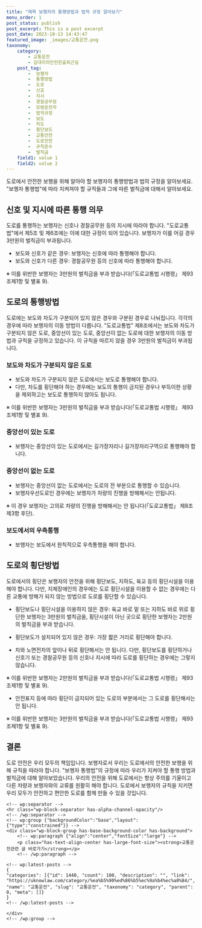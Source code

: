 ```yaml
---
title: "제목 보행자의 통행방법과 법적 규정 알아보기"
menu_order: 1
post_status: publish
post_excerpt: This is a post excerpt
post_date: 2023-10-13 14:43:47
featured_image: _images/교통운전.png
taxonomy:
    category:
        - 교통운전
        - 김대리의안전한출퇴근길
    post_tag:
        -  보행자
        -  통행방법
        -  도로
        -  신호
        -  지시
        -  경찰공무원
        -  모범운전자
        -  법적규정
        -  보도
        -  차도
        -  횡단보도
        -  교통안전
        -  도로안전
        -  규칙준수
        -  벌칙금
    field1: value 1
    field2: value 2
---
```



 도로에서 안전한 보행을 위해 알아야 할 보행자의 통행방법과 법의 규정을 알아보세요. "보행자 통행법"에 따라 지켜져야 할 규칙들과 그에 따른 벌칙금에 대해서 알아보세요.

##  신호 및 지시에 따른 통행 의무

도로를 통행하는 보행자는 신호나 경찰공무원 등의 지시에 따라야 합니다. "도로교통법"에서 제5조 및 제6조에는 이에 대한 규정이 되어 있습니다. 보행자가 이를 어길 경우 3만원의 벌칙금이 부과됩니다.

- 보도와 신호가 같은 경우: 보행자는 신호에 따라 통행해야 합니다.
- 보도와 신호가 다른 경우: 경찰공무원 등의 신호에 따라 통행해야 합니다.

※ 이를 위반한 보행자는 3만원의 벌칙금을 부과 받습니다(「도로교통법 시행령」 제93조제1항 및 별표 9).

##  도로의 통행방법

도로에는 보도와 차도가 구분되어 있지 않은 경우와 구분된 경우로 나눠집니다. 각각의 경우에 따라 보행자의 이동 방법이 다릅니다. "도로교통법" 제8조에서는 보도와 차도가 구분되지 않은 도로, 중앙선이 있는 도로, 중앙선이 없는 도로에 대한 보행자의 이동 방법과 규칙을 규정하고 있습니다. 이 규칙을 따르지 않을 경우 3만원의 벌칙금이 부과됩니다.

### 보도와 차도가 구분되지 않은 도로

- 보도와 차도가 구분되지 않은 도로에서는 보도로 통행해야 합니다.
- 다만, 차도를 횡단해야 하는 경우에는 보도의 통행이 금지된 경우나 부득이한 상황을 제외하고는 보도로 통행하지 않아도 됩니다.

※ 이를 위반한 보행자는 3만원의 벌칙금을 부과 받습니다(「도로교통법 시행령」 제93조제1항 및 별표 9).

### 중앙선이 있는 도로

- 보행자는 중앙선이 있는 도로에서는 길가장자리나 길가장자리구역으로 통행해야 합니다.

### 중앙선이 없는 도로

- 보행자는 중앙선이 없는 도로에서는 도로의 전 부분으로 통행할 수 있습니다.
- 보행자우선도로인 경우에는 보행자가 차량의 진행을 방해해서는 안됩니다.

※ 이 경우 보행자는 고의로 차량의 진행을 방해해서는 안 됩니다(「도로교통법」 제8조제3항 후단).

### 보도에서의 우측통행

- 보행자는 보도에서 원칙적으로 우측통행을 해야 합니다.

##  도로의 횡단방법

도로에서의 횡단은 보행자의 안전을 위해 횡단보도, 지하도, 육교 등의 횡단시설을 이용해야 합니다. 다만, 지체장애인의 경우에는 도로 횡단시설을 이용할 수 없는 경우에는 다른 교통에 방해가 되지 않는 방법으로 도로를 횡단할 수 있습니다.

- 횡단보도나 횡단시설을 이용하지 않은 경우: 육교 바로 밑 또는 지하도 바로 위로 횡단한 보행자는 3만원의 벌칙금을, 횡단시설이 아닌 곳으로 횡단한 보행자는 2만원의 벌칙금을 부과 받습니다.

- 횡단보도가 설치되어 있지 않은 경우: 가장 짧은 거리로 횡단해야 합니다.

- 차와 노면전차의 앞이나 뒤로 횡단해서는 안 됩니다. 다만, 횡단보도를 횡단하거나 신호기 또는 경찰공무원 등의 신호나 지시에 따라 도로를 횡단하는 경우에는 그렇지 않습니다.

※ 이를 위반한 보행자는 2만원의 벌칙금을 부과 받습니다(「도로교통법 시행령」 제93조제1항 및 별표 9).

- 안전표지 등에 따라 횡단이 금지되어 있는 도로의 부분에서는 그 도로를 횡단해서는 안 됩니다.

※ 이를 위반한 보행자는 3만원의 벌칙금을 부과 받습니다(「도로교통법 시행령」 제93조제1항 및 별표 9).

## 결론

도로 안전은 우리 모두의 책임입니다. 보행자로서 우리는 도로에서의 안전한 보행을 위해 규칙을 따라야 합니다. "보행자 통행법"의 규정에 따라 우리가 지켜야 할 통행 방법과 벌칙금에 대해 알아보았습니다. 우리의 안전을 위해 도로에서는 항상 주의를 기울이고 다른 차량과 보행자와의 교류를 원활히 해야 합니다. 도로에서 보행자의 규칙을 지키면 우리 모두가 안전하고 편안한 도로를 함께 만들 수 있을 것입니다.


    <!-- wp:separator -->
    <hr class="wp-block-separator has-alpha-channel-opacity"/>
    <!-- /wp:separator -->
    <!-- wp:group {"backgroundColor":"base","layout":{"type":"constrained"}} -->
    <div class="wp-block-group has-base-background-color has-background">
        <!-- wp:paragraph {"align":"center","fontSize":"large"} -->
        <p class="has-text-align-center has-large-font-size"><strong>교통운전관련 글 바로가기</strong></p>
        <!-- /wp:paragraph -->
        
    <!-- wp:latest-posts -->
    {
    "categories": [{"id": 1440, "count": 100, "description": "", "link": "https://uknowlaw.com/category/%ea%b5%90%ed%86%b5%ec%9a%b4%ec%a0%84/", "name": "교통운전", "slug": "교통운전", "taxonomy": "category", "parent": 0, "meta": []}
    }
    <!-- /wp:latest-posts -->
    
    </div>
    <!-- /wp:group -->
    